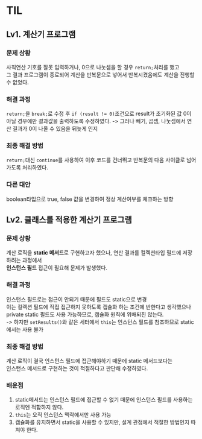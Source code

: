 # TIL
## Lv1. 계산기 프로그램
### 문제 상황
사칙연산 기호를 잘못 입력하거나, 0으로 나눗셈을 할 경우 ```return;```처리를 했고  
그 결과 프로그램이 종료되어 계산을 반복문으로 넣어서 반복시켰음에도 계산을 진행할 수 없었다.
### 해결 과정
```return;```을 ```break;```로 수정 후 ```if (result != 0)```조건으로 result가 초기화된 값 0이 아닐 경우에만 결과값을 출력하도록 수정하였다.
-> 그러나 빼기, 곱셈, 나눗셈에서 연산 결과가 0이 나올 수 있음을 뒤늦게 인지
### 최종 해결 방법
```return;```대신 ```continue```를 사용하여 이후 코드를 건너뛰고 반복문의 다음 사이클로 넘어가도록 처리하였다.
### 다른 대안
boolean타입으로 true, false 값을 변경하여 정상 계산여부를 체크하는 방향

## Lv2. 클래스를 적용한 계산기 프로그램
### 문제 상황
계산 로직을 **static 메서드**로 구현하고자 했으나, 연산 결과를 컬렉션타입 필드에 저장하려는 과정에서  
**인스턴스 필드** 접근이 필요해 문제가 발생했다.
### 해결 과정
인스턴스 필드로는 접근이 안되기 때문에 필드도 static으로 변경  
이는 컬렉션 필드에 직접 접근하지 못하도록 캡슐화 하는 조건에 반한다고 생각했으나  
private static 필드도 사용 가능하므로, 캡슐화 원칙에 위배되진 않는다.  
-> 하지만 `setResults()`와 같은 세터에서 `this`는 인스턴스 필드를 참조하므로 static에서는 사용 불가
### 최종 해결 방법
계산 로직이 결국 인스턴스 필드에 접근해야하기 때문에 static 메서드보다는  
인스턴스 메서드로 구현하는 것이 적절하다고 판단해 수정하였다.
### 배운점
1. static메서드는 인스턴스 필드에 접근할 수 없기 때문에 인스턴스 필드를 사용하는 로직엔 적합하지 않다.  
2. `this`는 오직 인스턴스 맥락에서만 사용 가능  
3. 캡슐화를 유지하면서 static을 사용할 수 있지만, 설계 관점에서 적절한 방법인지 따져야 한다.
